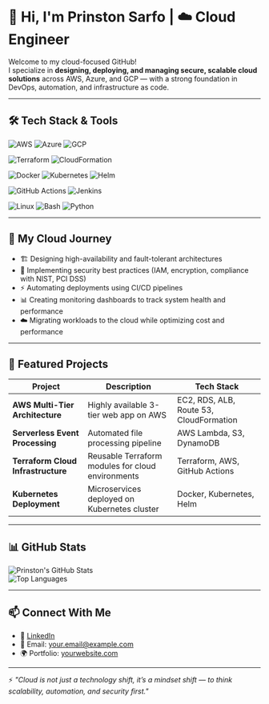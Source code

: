 # 👋 Hi, I'm Prinston Sarfo | ☁️ Cloud Engineer

Welcome to my cloud-focused GitHub!  
I specialize in **designing, deploying, and managing secure, scalable cloud solutions** across AWS, Azure, and GCP — with a strong foundation in DevOps, automation, and infrastructure as code.

---

## 🛠 Tech Stack & Tools

![AWS](https://img.shields.io/badge/AWS-%23FF9900.svg?style=for-the-badge&logo=amazonaws&logoColor=white)
![Azure](https://img.shields.io/badge/Azure-%230072C6.svg?style=for-the-badge&logo=microsoftazure&logoColor=white)
![GCP](https://img.shields.io/badge/Google%20Cloud-%234285F4.svg?style=for-the-badge&logo=googlecloud&logoColor=white)

![Terraform](https://img.shields.io/badge/Terraform-%235835CC.svg?style=for-the-badge&logo=terraform&logoColor=white)
![CloudFormation](https://img.shields.io/badge/AWS%20CloudFormation-%23FF4F00.svg?style=for-the-badge&logo=amazonaws&logoColor=white)

![Docker](https://img.shields.io/badge/Docker-%232496ED.svg?style=for-the-badge&logo=docker&logoColor=white)
![Kubernetes](https://img.shields.io/badge/Kubernetes-%23326CE5.svg?style=for-the-badge&logo=kubernetes&logoColor=white)
![Helm](https://img.shields.io/badge/Helm-%230F1689.svg?style=for-the-badge&logo=helm&logoColor=white)

![GitHub Actions](https://img.shields.io/badge/GitHub%20Actions-%232088FF.svg?style=for-the-badge&logo=githubactions&logoColor=white)
![Jenkins](https://img.shields.io/badge/Jenkins-%23D24939.svg?style=for-the-badge&logo=jenkins&logoColor=white)

![Linux](https://img.shields.io/badge/Linux-%23FCC624.svg?style=for-the-badge&logo=linux&logoColor=black)
![Bash](https://img.shields.io/badge/Bash-%234EAA25.svg?style=for-the-badge&logo=gnu-bash&logoColor=white)
![Python](https://img.shields.io/badge/Python-%233776AB.svg?style=for-the-badge&logo=python&logoColor=white)

---

## 🚀 My Cloud Journey

- 🏗 Designing high-availability and fault-tolerant architectures  
- 🔐 Implementing security best practices (IAM, encryption, compliance with NIST, PCI DSS)  
- ⚡ Automating deployments using CI/CD pipelines  
- 📊 Creating monitoring dashboards to track system health and performance  
- ☁️ Migrating workloads to the cloud while optimizing cost and performance  

---

## 📌 Featured Projects

| Project | Description | Tech Stack |
|---------|-------------|------------|
| **AWS Multi-Tier Architecture** | Highly available 3-tier web app on AWS | EC2, RDS, ALB, Route 53, CloudFormation |
| **Serverless Event Processing** | Automated file processing pipeline | AWS Lambda, S3, DynamoDB |
| **Terraform Cloud Infrastructure** | Reusable Terraform modules for cloud environments | Terraform, AWS, GitHub Actions |
| **Kubernetes Deployment** | Microservices deployed on Kubernetes cluster | Docker, Kubernetes, Helm |

---

## 📊 GitHub Stats

![Prinston's GitHub Stats](https://github-readme-stats.vercel.app/api?username=YOUR_GITHUB_USERNAME&show_icons=true&theme=tokyonight)  
![Top Languages](https://github-readme-stats.vercel.app/api/top-langs/?username=YOUR_GITHUB_USERNAME&layout=compact&theme=tokyonight)

---

## 📫 Connect With Me

- 💼 [LinkedIn](https://www.linkedin.com/in/YOUR_LINKEDIN)  
- 📧 Email: your.email@example.com  
- 🌍 Portfolio: [yourwebsite.com](https://yourwebsite.com)  

---

⚡ *"Cloud is not just a technology shift, it’s a mindset shift — to think scalability, automation, and security first."*

